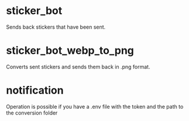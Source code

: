 # sticker_bot
Sends back stickers that have been sent.

# sticker_bot_webp_to_png
Converts sent stickers and sends them back in .png format.

# notification
Operation is possible if you have a .env file with the token and the path to the conversion folder
